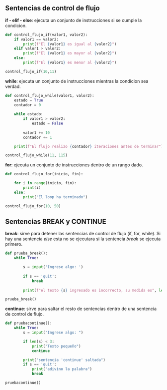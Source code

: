 ## Sentencias de control de flujo

**if - elif - else**: ejecuta un conjunto de instrucciones si se cumple la condicion.

```python
def control_flujo_if(valor1, valor2):
    if valor1 == valor2:
        print(f"El {valor1} es igual al {valor2}")
    elif valor1 > valor2:
        print(f"El {valor1} es mayor al {valor2}")
    else:
        print(f"El {valor1} es menor al {valor2}")

control_flujo_if(10,11)
``` 

**while**: ejecuta un conjunto de instrucciones mientras la condicion sea verdad.

```python
def control_flujo_while(valor1, valor2):
    estado = True 
    contador = 0
    
    while estado:
        if valor1 > valor2:
            estado = False
        
        valor1 += 10 
        contador += 1

    print(f"El flujo realizo {contador} iteraciones antes de terminar")

control_flujo_while(11, 115)
``` 

**for**: ejecuta un conjunto de instrucciones dentro de un rango dado.

```python
def control_flujo_for(inicio, fin):

    for i in range(inicio, fin):
        print(i)
    else:
        print("El loop ha terminado")

control_flujo_for(10, 50)
``` 

## Sentencias BREAK y CONTINUE

**break**: sirve para detener las sentencias de control de flujo (if, for, while). Si hay una sentencia *else* esta no se ejecutara si la sentencia *break* se ejecuta primero.

```python
def prueba_break():
    while True:

        s = input('Ingrese algo: ')
        
        if s == 'quit':
            break
        
        print(f"el texto {s} ingresado es incorrecto, su medida es", len(s), "sigua intentando")

prueba_break()
``` 

**continue**: sirve para saltar el resto de sentencias dentro de una sentencia de control de flujo. 

```python
def pruebacontinue():
    while True:
        s = input("Ingrese algo: ")

        if len(s) < 3:
            print("Texto pequeño")
            continue

        print("sentencia 'continue' saltada")
        if s == 'quit':
            print("adivino la palabra")
            break

pruebacontinue()
``` 
